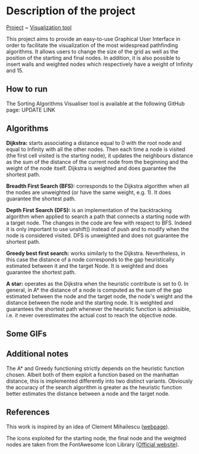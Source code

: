 # Description of the project

[Project](https://github.com/EdoardoGruppi/Path_Finding_Visualizer) ~ [Visualization tool]()

This project aims to provide an easy-to-use Graphical User Interface in order to facilitate the visualization of the most widespread pathfinding algorithms. It allows users to change the size of the grid as well as the position of the starting and final nodes. In addition, it is also possible to insert walls and weighted nodes which respectively have a weight of Infinity and 15.

## How to run

The Sorting Algorithms Visualiser tool is available at the following GitHub page:
UPDATE LINK

## Algorithms

**Dijkstra:** starts associating a distance equal to 0 with the root node and equal to Infinity with all the other nodes. Then each time a node is visited (the first cell visited is the starting node), it updates the neighbours distance as the sum of the distance of the current node from the beginning and the weight of the node itself. Dijkstra is weighted and does guarantee the shortest path.

**Breadth First Search (BFS):** corresponds to the Dijkstra algorithm when all the nodes are unweighted (or have the same weight, e.g. 1). It does guarantee the shortest path.

**Depth First Search (DFS):** is an implementation of the backtracking algorithm when applied to search a path that connects a starting node with a target node. The changes in the code are few with respect to BFS. Indeed it is only important to use unshift() instead of push and to modify when the node is considered visited. DFS is unweighted and does not guarantee the shortest path.

**Greedy best first search:** works similarly to the Dijkstra. Nevertheless, in this case the distance of a node corresponds to the gap heuristically estimated between it and the target Node. It is weighted and does guarantee the shortest path.

**A star:** operates as the Dijkstra when the heuristic contribute is set to 0. In general, in A\* the distance of a node is computed as the sum of the gap estimated between the node and the target node, the node's weight and the distance between the node and the starting node. It is weighted and guarantees the shortest path whenever the heuristic function is admissible, i.e. it never overestimates the actual cost to reach the objective node.

## Some GIFs

## Additional notes

<!-- Ideas still to implement: intermediary objectives(restart the algorithm considering all the nodes logically unvisited), create mazes algorithm. -->

The A\* and Greedy functioning strictly depends on the heuristic function chosen. Albeit both of them exploit a function based on the manhattan distance, this is implemented differently into two distinct variants. Obviously the accuracy of the search algorithm is greater as the heuristic function better estimates the distance between a node and the target node.

## References

This work is inspired by an idea of Clement Mihailescu ([webpage](http://www.clementmihailescu.com/)).

The icons exploited for the starting node, the final node and the weighted nodes are taken from the FontAwesome Icon Library ([Official website](https://fontawesome.com/v5.15/icons?d=gallery&p=2&m=free)).
